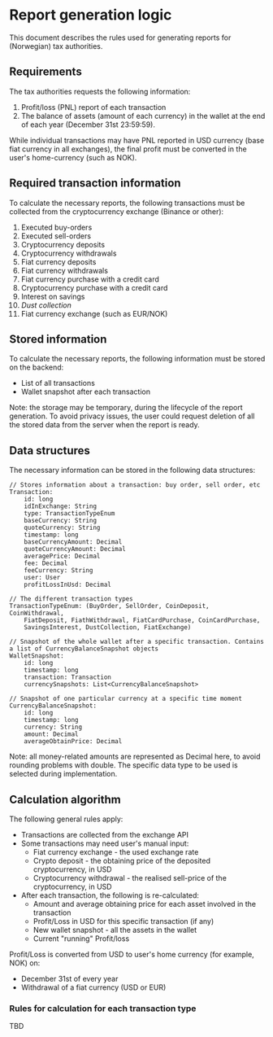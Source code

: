 # Report generation logic

This document describes the rules used for generating reports for (Norwegian) tax authorities.

## Requirements

The tax authorities requests the following information:

1. Profit/loss (PNL) report of each transaction
2. The balance of assets (amount of each currency) in the wallet at the end of each year (December 31st 23:59:59).

While individual transactions may have PNL reported in USD currency (base fiat currency in all exchanges), the final
profit must be converted in the user's home-currency (such as NOK).

## Required transaction information

To calculate the necessary reports, the following transactions must be collected from the cryptocurrency exchange
(Binance or other):

1. Executed buy-orders
2. Executed sell-orders
3. Cryptocurrency deposits
4. Cryptocurrency withdrawals
5. Fiat currency deposits
6. Fiat currency withdrawals
7. Fiat currency purchase with a credit card
8. Cryptocurrency purchase with a credit card
9. Interest on savings
10. _Dust collection_
11. Fiat currency exchange (such as EUR/NOK)

## Stored information

To calculate the necessary reports, the following information must be stored on the backend:

* List of all transactions
* Wallet snapshot after each transaction

Note: the storage may be temporary, during the lifecycle of the report generation. To avoid privacy issues, the user
could request deletion of all the stored data from the server when the report is ready.

## Data structures

The necessary information can be stored in the following data structures:

```
// Stores information about a transaction: buy order, sell order, etc
Transaction:
    id: long
    idInExchange: String
    type: TransactionTypeEnum
    baseCurrency: String
    quoteCurrency: String
    timestamp: long
    baseCurrencyAmount: Decimal
    quoteCurrencyAmount: Decimal
    averagePrice: Decimal
    fee: Decimal
    feeCurrency: String
    user: User
    profitLossInUsd: Decimal

// The different transaction types
TransactionTypeEnum: (BuyOrder, SellOrder, CoinDeposit, CoinWithdrawal, 
    FiatDeposit, FiathWithdrawal, FiatCardPurchase, CoinCardPurchase,
    SavingsInterest, DustCollection, FiatExchange)

// Snapshot of the whole wallet after a specific transaction. Contains a list of CurrencyBalanceSnapshot objects
WalletSnapshot:
    id: long
    timestamp: long
    transaction: Transaction
    currencySnapshots: List<CurrencyBalanceSnapshot>
    
// Snapshot of one particular currency at a specific time moment
CurrencyBalanceSnapshot:
    id: long
    timestamp: long
    currency: String
    amount: Decimal
    averageObtainPrice: Decimal
```

Note: all money-related amounts are represented as Decimal here, to avoid rounding problems with double. The specific
data type to be used is selected during implementation.

## Calculation algorithm

The following general rules apply:

* Transactions are collected from the exchange API
* Some transactions may need user's manual input:
    * Fiat currency exchange - the used exchange rate
    * Crypto deposit - the obtaining price of the deposited cryptocurrency, in USD
    * Cryptocurrency withdrawal - the realised sell-price of the cryptocurrency, in USD
* After each transaction, the following is re-calculated:
    * Amount and average obtaining price for each asset involved in the transaction
    * Profit/Loss in USD for this specific transaction (if any)
    * New wallet snapshot - all the assets in the wallet
    * Current "running" Profit/loss

Profit/Loss is converted from USD to user's home currency (for example, NOK) on:
* December 31st of every year
* Withdrawal of a fiat currency (USD or EUR)

### Rules for calculation for each transaction type
TBD